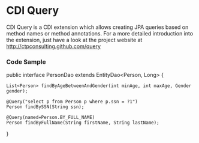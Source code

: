 CDI Query
=========

CDI Query is a CDI extension which allows creating JPA queries based on method names or method annotations. 
For a more detailed introduction into the extension, just have a look at the project website at http://ctpconsulting.github.com/query

### Code Sample

public interface PersonDao extends EntityDao<Person, Long> {

    List<Person> findByAgeBetweenAndGender(int minAge, int maxAge, Gender gender);

    @Query("select p from Person p where p.ssn = ?1")
    Person findBySSN(String ssn);

    @Query(named=Person.BY_FULL_NAME)
    Person findByFullName(String firstName, String lastName);

}